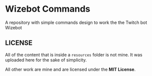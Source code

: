 # Wizebot Commands

A repository with simple commands design to work the the Twitch bot Wizebot

## LICENSE

All of the content that is inside a `resources` folder is not mine. It was uploaded here for the sake of simplicity.

All other work are mine and are licensed under the **MIT License**.
